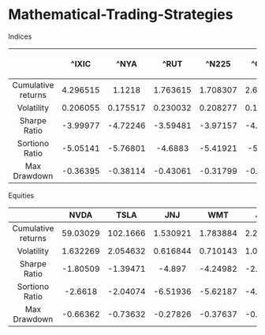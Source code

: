 # Mathematical-Trading-Strategies

Indices

||**^IXIC**|**^NYA**|<p></p><p>**^RUT**</p>|<p></p><p>**^N225**</p>|<p></p><p>**^GSPC**</p>|
| :-: | :-: | :-: | :-: | :-: | :-: |
|Cumulative returns|4\.296515|1\.1218|1\.763615|1\.708307|2\.680068|
|Volatility|0\.206055|0\.175517|0\.230032|0\.208277|0\.177607|
|Sharpe Ratio|-3.99977|-4.72246|-3.59481|-3.97157|-4.65208|
|Sortiono Ratio|-5.05141|-5.76801|-4.6883|-5.41921|-5.6953|
|Max Drawdown|-0.36395|-0.38114|-0.43061|-0.31799|-0.33925|

Equities

||**NVDA**|**TSLA**|**JNJ**|**WMT**|**JPM**|
| :-: | :-: | :-: | :-: | :-: | :-: |
|Cumulative returns|59\.03029|102\.1666|1\.530921|1\.783884|2\.226138|
|Volatility|1\.632269|2\.054632|0\.616844|0\.710143|1\.040541|
|Sharpe Ratio|-1.80509|-1.39471|-4.897|-4.24982|-2.89315|
|Sortiono Ratio|-2.6618|-2.04074|-6.51936|-5.62187|-4.03647|
|Max Drawdown|-0.66362|-0.73632|-0.27826|-0.37637|-0.43986|
